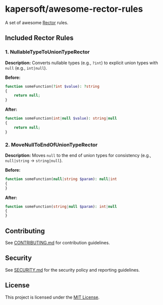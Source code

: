# kapersoft/awesome-rector-rules

A set of awesome [Rector](https://github.com/rectorphp/rector) rules.

## Included Rector Rules

### 1. NullableTypeToUnionTypeRector

**Description:** Converts nullable types (e.g., `?int`) to explicit union types with `null` (e.g., `int|null`).

**Before:**

```php
function someFunction(?int $value): ?string
{
    return null;
}
```

**After:**

```php
function someFunction(int|null $value): string|null
{
    return null;
}
```

### 2. MoveNullToEndOfUnionTypeRector

**Description:** Moves `null` to the end of union types for consistency (e.g., `null|string` → `string|null`).

**Before:**

```php
function someFunction(null|string $param): null|int
{
}
```

**After:**

```php
function someFunction(string|null $param): int|null
{
}
```

## Contributing

See [CONTRIBUTING.md](CONTRIBUTING.md) for contribution guidelines.

## Security

See [SECURITY.md](SECURITY.md) for the security policy and reporting guidelines.

## License

This project is licensed under the [MIT License](LICENSE).
